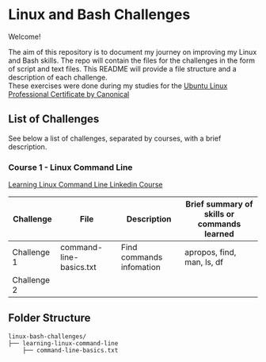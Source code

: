 # Linux and Bash Challenges

Welcome!

The aim of this repository is to document my journey on improving my Linux and Bash skills. The repo will contain the files for the challenges in the form of script and text files. This README will provide a file structure and a description of each challenge.  
These exercises were done during my studies for the [Ubuntu Linux Professional Certificate by Canonical][url_certificate]

## List of Challenges

See below a list of challenges, separated by courses, with a brief description.

### Course 1 - Linux Command Line
[Learning Linux Command Line Linkedin Course][url_cli]

| Challenge   | File                    | Description              | Brief summary of skills or commands learned |
|-------------|-------------------------|--------------------------|---------------------------------------------|
|Challenge 1  |command-line-basics.txt  |Find commands infomation  |apropos, find, man, ls, df                   |
|Challenge 2  |

## Folder Structure

```plaintext
linux-bash-challenges/
├── learning-linux-command-line
    ├── command-line-basics.txt
```

[url_certificate]:https://www.linkedin.com/learning/paths/ubuntu-linux-professional-certificate-by-canonical
[url_cli]:https://www.linkedin.com/learning/learning-linux-command-line-14447912